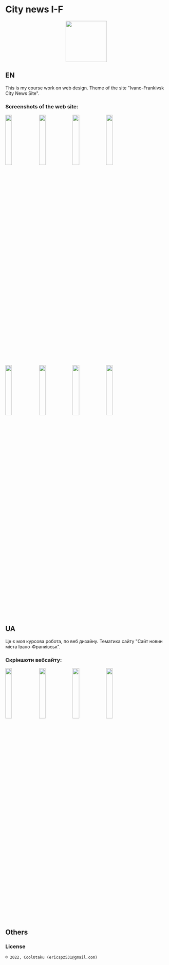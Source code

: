 # City news I-F

<p align="center"><img width="128" height="128" src="http://city-news-if.pp.ua/assets/img/logo.png" /></p>

## EN

This is my course work on web design. Theme of the site "Ivano-Frankivsk City News Site".

### Screenshots of the web site:

<p>
  <img src="screens/s1.png" height="20%"/>
  <img src="screens/s2.png" height="20%"/>
  <img src="screens/s3.png" height="20%"/>
  <img src="screens/s4.png" height="20%"/>
  <img src="screens/s5.png" height="20%"/>
  <img src="screens/s6.png" height="20%"/>
  <img src="screens/s7.png" height="20%"/>
  <img src="screens/s8.png" height="20%"/>
</p>

## UA

Це є моя курсова робота, по веб дизайну. Тематика сайту "Сайт новин міста Івано-Франківськ".

### Скріншоти вебсайту:

<p>
  <img src="screens/sm1.png" height="20%"/>
  <img src="screens/sm2.png" height="20%"/>
  <img src="screens/sm3.png" height="20%"/>
  <img src="screens/sm4.png" height="20%"/>
</p>

## Others

### License

```
© 2022, CoolOtaku (ericspz531@gmail.com)
```
